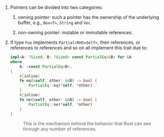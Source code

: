 1. Pointers can be divided into two categories:
   
   1. owning pointer: such a pointer has the ownership of the underlying
      buffer, e.g., `Box<T>`, `String` and `Vec`.

   2. non-owning pointer: mutable or immutable references.

2. If type `Foo` implements `Partial<RHS=Self>`, then references, or references
   to references and so on all implement this trait due to:

   ```rust
   impl<A: ?Sized, B: ?Sized> const PartialEq<&B> for &A
   where
       A: ~const PartialEq<B>,
   {
       #[inline]
       fn eq(&self, other: &&B) -> bool {
           PartialEq::eq(*self, *other)
       }
       #[inline]
       fn ne(&self, other: &&B) -> bool {
           PartialEq::ne(*self, *other)
       }
   }
   ```

   > This is the mechanism behind the behavior that Rust can see through any
   > number of references.
